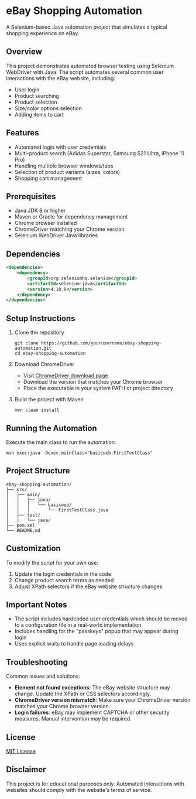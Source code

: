 # eBay Shopping Automation

A Selenium-based Java automation project that simulates a typical shopping experience on eBay.

## Overview

This project demonstrates automated browser testing using Selenium WebDriver with Java. The script automates several common user interactions with the eBay website, including:

- User login
- Product searching
- Product selection
- Size/color options selection
- Adding items to cart

## Features

- Automated login with user credentials
- Multi-product search (Adidas Superstar, Samsung S21 Ultra, iPhone 11 Pro)
- Handling multiple browser windows/tabs
- Selection of product variants (sizes, colors)
- Shopping cart management

## Prerequisites

- Java JDK 8 or higher
- Maven or Gradle for dependency management
- Chrome browser installed
- ChromeDriver matching your Chrome version
- Selenium WebDriver Java libraries

## Dependencies

```xml
<dependencies>
    <dependency>
        <groupId>org.seleniumhq.selenium</groupId>
        <artifactId>selenium-java</artifactId>
        <version>4.10.0</version>
    </dependency>
</dependencies>
```

## Setup Instructions

1. Clone the repository
   ```
   git clone https://github.com/yourusername/ebay-shopping-automation.git
   cd ebay-shopping-automation
   ```

2. Download ChromeDriver
   - Visit [ChromeDriver download page](https://sites.google.com/chromium.org/driver/)
   - Download the version that matches your Chrome browser
   - Place the executable in your system PATH or project directory

3. Build the project with Maven
   ```
   mvn clean install
   ```

## Running the Automation

Execute the main class to run the automation:

```
mvn exec:java -Dexec.mainClass="basicweb.FirstTestClass"
```

## Project Structure

```
ebay-shopping-automation/
├── src/
│   ├── main/
│   │   ├── java/
│   │   │   └── basicweb/
│   │   │       └── FirstTestClass.java
│   ├── test/
│   │   └── java/
├── pom.xml
└── README.md
```

## Customization

To modify the script for your own use:

1. Update the login credentials in the code
2. Change product search terms as needed
3. Adjust XPath selectors if the eBay website structure changes

## Important Notes

- The script includes hardcoded user credentials which should be moved to a configuration file in a real-world implementation
- Includes handling for the "passkeys" popup that may appear during login
- Uses explicit waits to handle page loading delays

## Troubleshooting

Common issues and solutions:

- **Element not found exceptions**: The eBay website structure may change. Update the XPath or CSS selectors accordingly.
- **ChromeDriver version mismatch**: Make sure your ChromeDriver version matches your Chrome browser version.
- **Login failures**: eBay may implement CAPTCHA or other security measures. Manual intervention may be required.

## License

[MIT License](LICENSE)

## Disclaimer

This project is for educational purposes only. Automated interactions with websites should comply with the website's terms of service.
